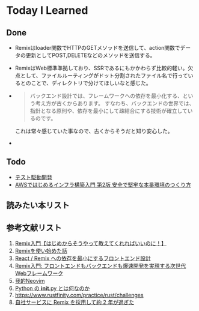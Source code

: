# Today I Learned

## Done
- Remixはloader関数でHTTPのGETメソッドを送信して、action関数でデータの更新としてPOST,DELETEなどのメソッドを送信する。
- RemixはWeb標準準拠しており、SSRであるにもかかわらず比較的軽い。欠点として、ファイルルーティングがドット分割されたファイル名で行っているとのことで、ディレクトリで分けてほしいなと感じた。
- > バックエンド設計では、フレームワークへの依存を最小化する、という考え方が古くからあります。
    すなわち、バックエンドの世界では、指針となる原則や、依存を最小にして疎結合にする技術が確立しているのです。

    これは常々感じていた事なので、古くからそうだと知り安心した。
- 

## Todo
- [テスト駆動開発](https://amzn.asia/d/7tMBRbR)
- [AWSではじめるインフラ構築入門 第2版 安全で堅牢な本番環境のつくり方](https://amzn.asia/d/3F9gNNz)

## 読みたい本リスト

## 参考文献リスト
1. [Remix入門【はじめからそうやって教えてくれればいいのに！】](https://zenn.dev/ak/articles/cef68c1b67a314)
2. [Remixを使い始めた話](https://tech.mfkessai.co.jp/2024/03/remix/)
3. [React / Remix への依存を最小にするフロントエンド設計](https://user-first.ikyu.co.jp/entry/2024/08/05/142626)
4. [Remix入門: フロントエンドもバックエンドも爆速開発を実現する次世代Webフレームワーク](https://zenn.dev/acompany/articles/123c29f46d213c)
5. [我的Neovim](https://tech.sensetime.jp/?p=1064)
6. [Python の __init__.py とは何なのか](https://qiita.com/msi/items/d91ea3900373ff8b09d7)
7. https://www.rustfinity.com/practice/rust/challenges
8. [自社サービスに Remix を採用して約 2 年が過ぎた](https://zenn.dev/voluntas/scraps/c91d4bf713acde)